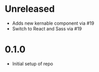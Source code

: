 # Unreleased

- Adds new kernable component via #19
- Switch to React and Sass via #19

# 0.1.0

- Initial setup of repo